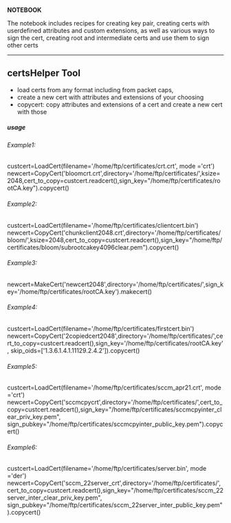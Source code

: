 **NOTEBOOK**

The notebook includes recipes for creating key pair, creating certs with userdefined attributes and custom extensions, as well as various ways to sign the cert, creating root and intermediate certs and use them to sign other certs

---

## certsHelper Tool

- load certs from any format including from packet caps,
- create a new cert with attributes and extensions of your choosing
- copycert: copy attributes and extensions of a cert and create a new cert with those 

##### usage  

###### Example1:

custcert=LoadCert(filename='/home/ftp/certificates/crt.crt', mode ='crt')
newcert=CopyCert('bloomcrt.crt',directory='/home/ftp/certificates/',ksize=2048,cert_to_copy=custcert.readcert(),sign_key="/home/ftp/certificates/rootCA.key").copycert()

###### Example2:

custcert=LoadCert(filename='/home/ftp/certificates/clientcert.bin')
newcert=CopyCert('chunkclient2048.crt',directory='/home/ftp/certificates/bloom/',ksize=2048,cert_to_copy=custcert.readcert(),sign_key="/home/ftp/certificates/bloom/subrootcakey4096clear.pem").copycert()

###### Example3:

newcert=MakeCert('newcert2048',directory='/home/ftp/certificates/',sign_key='/home/ftp/certificates/rootCA.key').makecert()

###### Example4:

custcert=LoadCert(filename='/home/ftp/certificates/firstcert.bin')
newcert=CopyCert('2copiedcert2048',directory='/home/ftp/certificates/',cert_to_copy=custcert.readcert(),sign_key='/home/ftp/certificates/rootCA.key', skip_oids=['1.3.6.1.4.1.11129.2.4.2']).copycert()

###### Example5:

custcert=LoadCert(filename='/home/ftp/certificates/sccm_apr21.crt', mode ='crt')    
newcert=CopyCert('sccmcpycrt',directory='/home/ftp/certificates/',cert_to_copy=custcert.readcert(),sign_key="/home/ftp/certificates/sccmcpyinter_clear_priv_key.pem", sign_pubkey="/home/ftp/certificates/sccmcpyinter_public_key.pem").copycert()

###### Example6:

custcert=LoadCert(filename='/home/ftp/certificates/server.bin', mode ='der')    
newcert=CopyCert('sccm_22server_crt',directory='/home/ftp/certificates/',cert_to_copy=custcert.readcert(),sign_key="/home/ftp/certificates/sccm_22server_inter_clear_priv_key.pem", sign_pubkey="/home/ftp/certificates/sccm_22server_inter_public_key.pem").copycert()
